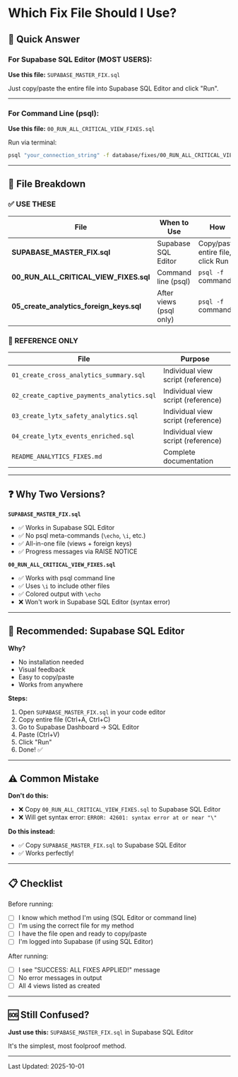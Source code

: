 # Which Fix File Should I Use?

## 🎯 Quick Answer

### For Supabase SQL Editor (MOST USERS):
**Use this file:** `SUPABASE_MASTER_FIX.sql`

Just copy/paste the entire file into Supabase SQL Editor and click "Run".

---

### For Command Line (psql):
**Use this file:** `00_RUN_ALL_CRITICAL_VIEW_FIXES.sql`

Run via terminal:
```bash
psql "your_connection_string" -f database/fixes/00_RUN_ALL_CRITICAL_VIEW_FIXES.sql
```

---

## 📁 File Breakdown

### ✅ USE THESE

| File | When to Use | How |
|------|-------------|-----|
| **SUPABASE_MASTER_FIX.sql** | Supabase SQL Editor | Copy/paste entire file, click Run |
| **00_RUN_ALL_CRITICAL_VIEW_FIXES.sql** | Command line (psql) | `psql -f` command |
| **05_create_analytics_foreign_keys.sql** | After views (psql only) | `psql -f` command |

### 📖 REFERENCE ONLY

| File | Purpose |
|------|---------|
| `01_create_cross_analytics_summary.sql` | Individual view script (reference) |
| `02_create_captive_payments_analytics.sql` | Individual view script (reference) |
| `03_create_lytx_safety_analytics.sql` | Individual view script (reference) |
| `04_create_lytx_events_enriched.sql` | Individual view script (reference) |
| `README_ANALYTICS_FIXES.md` | Complete documentation |

---

## ❓ Why Two Versions?

**`SUPABASE_MASTER_FIX.sql`**
- ✅ Works in Supabase SQL Editor
- ✅ No psql meta-commands (`\echo`, `\i`, etc.)
- ✅ All-in-one file (views + foreign keys)
- ✅ Progress messages via RAISE NOTICE

**`00_RUN_ALL_CRITICAL_VIEW_FIXES.sql`**
- ✅ Works with psql command line
- ✅ Uses `\i` to include other files
- ✅ Colored output with `\echo`
- ❌ Won't work in Supabase SQL Editor (syntax error)

---

## 🚀 Recommended: Supabase SQL Editor

**Why?**
- No installation needed
- Visual feedback
- Easy to copy/paste
- Works from anywhere

**Steps:**
1. Open `SUPABASE_MASTER_FIX.sql` in your code editor
2. Copy entire file (Ctrl+A, Ctrl+C)
3. Go to Supabase Dashboard → SQL Editor
4. Paste (Ctrl+V)
5. Click "Run"
6. Done! ✅

---

## ⚠️ Common Mistake

**Don't do this:**
- ❌ Copy `00_RUN_ALL_CRITICAL_VIEW_FIXES.sql` to Supabase SQL Editor
- ❌ Will get syntax error: `ERROR: 42601: syntax error at or near "\"`

**Do this instead:**
- ✅ Copy `SUPABASE_MASTER_FIX.sql` to Supabase SQL Editor
- ✅ Works perfectly!

---

## 📋 Checklist

Before running:
- [ ] I know which method I'm using (SQL Editor or command line)
- [ ] I'm using the correct file for my method
- [ ] I have the file open and ready to copy/paste
- [ ] I'm logged into Supabase (if using SQL Editor)

After running:
- [ ] I see "SUCCESS: ALL FIXES APPLIED!" message
- [ ] No error messages in output
- [ ] All 4 views listed as created

---

## 🆘 Still Confused?

**Just use this:** `SUPABASE_MASTER_FIX.sql` in Supabase SQL Editor

It's the simplest, most foolproof method.

---

Last Updated: 2025-10-01
